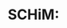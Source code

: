 ---
title: "SCHiM:"
weight: 3
params:
  url: "/posts/schim-a-retrospective/"
  subtitle: "A retrospective"
  icon: "/icons/article.svg"
build:
  render: never
---